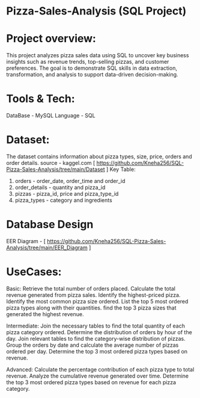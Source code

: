 #  Pizza-Sales-Analysis (SQL Project)

# Project overview:
This project analyzes pizza sales data using SQL to uncover key business insights such as revenue trends, top-selling pizzas, and customer preferences. The goal is to demonstrate SQL skills in data extraction, transformation, and analysis to support data-driven decision-making.

# Tools & Tech:
DataBase - MySQL
Language - SQL

# Dataset: 
The dataset contains information about pizza types, size, price, orders and order details.
source - kaggel.com [ https://github.com/Kneha256/SQL-Pizza-Sales-Analysis/tree/main/Dataset ]
Key Table:
  1. orders - order_date, order_time and order_id
  2. order_details - quantity and pizza_id
  3. pizzas - pizza_id, price and pizza_type_id
  4. pizza_types - category and ingredients

# Database Design
EER Diagram - [ https://github.com/Kneha256/SQL-Pizza-Sales-Analysis/tree/main/EER_Diagram ]

# UseCases:
Basic:
Retrieve the total number of orders placed.
Calculate the total revenue generated from pizza sales.
Identify the highest-priced pizza.
Identify the most common pizza size ordered.
List the top 5 most ordered pizza types along with their quantities.
find the top 3 pizza sizes that generated the highest revenue.

Intermediate:
Join the necessary tables to find the total quantity of each pizza category ordered.
Determine the distribution of orders by hour of the day.
Join relevant tables to find the category-wise distribution of pizzas.
Group the orders by date and calculate the average number of pizzas ordered per day.
Determine the top 3 most ordered pizza types based on revenue.

Advanced:
Calculate the percentage contribution of each pizza type to total revenue.
Analyze the cumulative revenue generated over time.
Determine the top 3 most ordered pizza types based on revenue for each pizza category.

